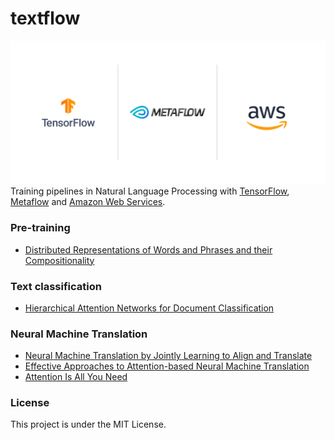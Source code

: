 # textflow
![title](images/Stack_Logos.png)
Training pipelines in Natural Language Processing with [TensorFlow](https://www.tensorflow.org/), [Metaflow](https://metaflow.org/) and [Amazon Web Services](https://aws.amazon.com/fr/).

### Pre-training
  * [Distributed Representations of Words and Phrases and their Compositionality](https://arxiv.org/pdf/1310.4546.pdf)
  
### Text classification
  * [Hierarchical Attention Networks for Document Classification](https://www.cs.cmu.edu/~./hovy/papers/16HLT-hierarchical-attention-networks.pdf)


### Neural Machine Translation
  * [Neural Machine Translation by Jointly Learning to Align and Translate](https://arxiv.org/pdf/1409.0473.pdf)
  * [Effective Approaches to Attention-based Neural Machine Translation](https://arxiv.org/pdf/1508.04025.pdf)
  * [Attention Is All You Need](https://arxiv.org/pdf/1706.03762.pdf)


### License
This project is under the MIT License.